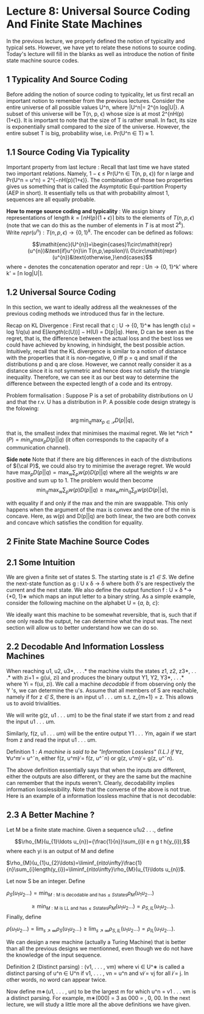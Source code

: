 # Lecture 8: Universal Source Coding And Finite State Machines

In the previous lecture, we properly defined the notion of typicality and typical sets. However, we have yet to relate these notions to source coding. Today's lecture will fill in the blanks as well as introduce the notion of finite state machine source codes.

## 1 Typicality And Source Coding

Before adding the notion of source coding to typicality, let us first recall an important notion to remember from the previous lectures. Consider the entire universe of all possible values U^n, where |U^n|= 2^{n log|U|}. A subset of this universe will be T(n, p, ϵ) whose size is at most 2^{nH(p)(1+ϵ)}. It is important to note that the size of T is rather small. In fact, its size is exponentially small compared to the size of the universe. However, the entire subset T is big, probability wise, i.e. Pr(U^n ∈ T) ≈ 1.

## 1.1 Source Coding Via Typicality

Important property from last lecture : Recall that last time we have stated two important relations. Namely, 1 − ϵ ≤ Pr(U^n ∈ T(n, p, ϵ)) for n large and Pr(U^n = u^n) = 2^{−nH(p)(1+ϵ)}. The combination of those two properties gives us something that is called the Asymptotic Equi-partition Property (AEP in short). It essentially tells us that with probability almost 1, sequences are all equally probable.

**How to merge source coding and typicality** : We assign binary representations of length $k=\lceil nH(p)(1+\epsilon)\rceil$ bits to the elements of $T(n,p,\epsilon)$ (note that we can do this as the number of elements in $T$ is at most $2^{k}$). Write $\mathit{repr}(u^{n}):T(n,p,\epsilon)\rightarrow\{0,1\}^{k}$. The encoder can be defined as follows:

$$\mathit{enc}(U^{n})=\begin{cases}1\circ\mathit{repr}(u^{n})&\text{if}u^{n}\in T(n,p,\epsilon)\\ 0\circ\mathit{repr}(u^{n})&\text{otherwise,}\end{cases}$$
where ◦ denotes the concatenation operator and repr : Un → {0, 1}^k' where k' = ⌈n log|U|⌉. 

## 1.2 Universal Source Coding

In this section, we want to ideally address all the weaknesses of the previous coding methods we introduced thus far in the lecture.

Recap on KL Divergence : First recall that c : U → {0, 1}^∗ has length c(u) = log 1/q(u) and E[*length*(c(U))] − H(U) = D(p||q). Here, D can be seen as the regret, that is, the difference between the actual loss and the best loss we could have achieved by knowing, in hindsight, the best possible action. Intuitively, recall that the KL divergence is similar to a notion of distance with the properties that it is non-negative, 0 iff p = q and small if the distributions p and q are close. However, we cannot really consider it as a distance since it is not symmetric and hence does not satisfy the triangle inequality. Therefore, we can see it as our best way to determine the difference between the expected length of a code and its entropy. 

Problem formalisation : Suppose P is a set of probability distributions on U and that the r.v. U has a distribution in P. A possible code design strategy is the folowing:

$$\arg\operatorname*{min}_{q}\operatorname*{max}_{p\in{\mathcal{P}}}D(p||q),$$

that is, the smallest index that minimises the maximal regret. We let $*rich*(P) = min_q max_p D(p||q)$
(it often corresponds to the capacity of a communication channel).

**Side note** Note that if there are big differences in each of the distributions of ${\cal P}$, we could also try to minimise the average regret. We would have $\max_{p}D(p||q)=\max_{w}\sum_{p}w(p)D(p||q)$ where all the weights $w$ are positive and sum up to 1. The problem would then become
$$\min_{q}\max_{w}\sum_{p}w(p)D(p||q)\geq\max_{w}\min_{q}\sum_{p}w(p)D(p||q),$$

with equality if and only if the max and the min are swappable. This only happens when the argument of the max is convex and the one of the min is concave. Here, as w(p) and D(p||q) are both linear, the two are both convex and concave which satisfies the condition for equality. 

## 2 Finite State Machine Source Codes 

## 2.1 Some Intuition

We are given a finite set of states S. The starting state is z1 *∈ S*. We define the next-state function as g : U x δ → δ where both δ's are respectively the current and the next state. We also define the output function f : U × δ *→ {*0, 1}∗ which maps an input letter to a binary string. As a simple example, consider the following machine on the alphabet U = {*a, b, c*}:


We ideally want this machine to be somewhat reversible, that is, such that if one only reads the output, he can determine what the input was. The next section will allow us to better understand how we can do so.

## 2.2 Decodable And Information Lossless Machines

When reaching u1, u2, u3*, . . .* the machine visits the states z1, z2, z3*, . . .* with zi+1 = g(ui, zi) and produces the binary output Y1, Y2, Y3*, . . .* where Yi = f(ui, zi). We call a machine *decodable* if from observing only the Y 's, we can determine the u's. Assume that all members of S are reachable, namely if for z *∈ S*, there is an input u1 *. . . u*m s.t. z_{m+1} = z. This allows us to avoid trivialities.

We will write g(z, u1 *. . . u*m) to be the final state if we start from z and read the input u1 *. . . u*m.

Similarly, f(z, u1 *. . . u*m) will be the entire output Y1 *. . . Y*m, again if we start from z and read the input u1 *. . . u*m.

Definition 1 : *A machine is said to be "Information Lossless" (I.L.) if* ∀z, ∀u^m ̸= u^˜n, either f(z, u^m) ̸= f(z, u^˜n) or g(z, u^m) ̸= g(z, u^˜n).

The above definition essentially says that when the inputs are different, either the outputs are also different, or they are the same but the machine can remember that the inputs weren't. Clearly, decodability implies information losslessibility. Note that the converse of the above is not true. Here is an example of a information lossless machine that is not decodable:

## 2.3 A Better Machine ?

Let M be a finite state machine. Given a sequence u1u2 *. . .*, define

$$\rho_{M}(u_{1}\ldots u_{n})={\frac{1}{n}}\sum_{i}l e n g t h(y_{i}),$$
where each yi is an output of M and define

$\rho_{M}(u_{1}u_{2}\ldots)=\liminf_{n\to\infty}\frac{1}{n}\sum_{i}length(y_{i})=\liminf_{n\to\infty}\rho_{M}(u_{1}\ldots u_{n})$.

Let now S be an integer. Define

$\rho_{S}(u_{1}u_{2}\dots)=\min_{M:\text{M is decodable and has}\leq S\text{states}}\rho_{M}(u_{1}u_{2}\dots)$

$$\geq\min_{M:\text{M is LL and has}\leq S\text{states}}\rho_{M}(u_{1}u_{2}\dots)=\rho_{S,IL}(u_{1}u_{2}\dots).$$
Finally, define

$\rho(u_{1}u_{2}\ldots)=\lim_{s\nearrow\infty}\rho_{S}(u_{1}u_{2}\ldots)\geq\lim_{s\nearrow\infty}\rho_{S,IL}(u_{1}u_{2}\ldots)=\rho_{IL}(u_{1}u_{2}\ldots)$.

We can design a new machine (actually a Turing Machine) that is better than all the previous designs we mentionned, even though we do not have the knowledge of the input sequence.

Definition 2 (Distinct parsing) : (v1, . . . , vm) where vi ∈ U^∗ is called a distinct parsing of u^n ∈ U^n if v1, . . . , vn = u^n and vi ̸= vj for all i ̸= j. In other words, no word can appear twice.

Now define m∗(u1, . . . , un) to be the largest m for which u^n = v1 . . . vm is a distinct parsing. For example, m∗(000) = 3 as 000 = , 0, 00. In the next lecture, we will study a little more all the above definitions we have given.